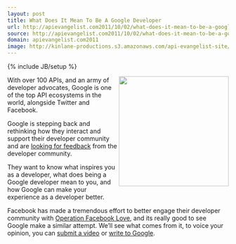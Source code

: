 ```yaml
---
layout: post
title: What Does It Mean To Be A Google Developer
url: http://apievangelist.com2011/10/02/what-does-it-mean-to-be-a-google-developer/
source: http://apievangelist.com2011/10/02/what-does-it-mean-to-be-a-google-developer/
domain: apievangelist.com2011
image: http://kinlane-productions.s3.amazonaws.com/api-evangelist-site/blog/google_code.jpg
---
```

{% include JB/setup %}<p>
     <a href="http://code.google.com/"><img src="http://kinlane-productions.s3.amazonaws.com/google/google_code.jpg"  width="250" align="right" /></a>
</p>
<p>
     With over 100 APIs, and an army of developer advocates, Google is one of the top API ecosystems in the world, alongside Twitter and Facebook.
</p>
<p>
     Google is stepping back and rethinking how they interact and support their developer community and are <a title="looking for feedback" href="http://googlecode.blogspot.com/2011/09/what-does-it-mean-to-be-google.html">looking for feedback</a> from the developer community.
</p>
<p>
     They want to know what inspires you as a developer, what does being a Google developer mean to you, and how Google can make your experience as a developer better.
</p>
<p>
     Facebook has made a tremendous effort to better engage their developer community with <a title="Facebook Operation Developer Love" href="/2011/04/30/facebooks-operation-developer-love/">Operation Facebook Love</a>, and its really good to see Google make a similar attempt. We’ll see what comes from it, to voice your opinion, you can <a title="submit your video" href="http://developers.google.com/go/stories">submit a video</a> or <a title="write to Google" href="http://goo.gl/MBlre">write to Google</a>.
</p>
